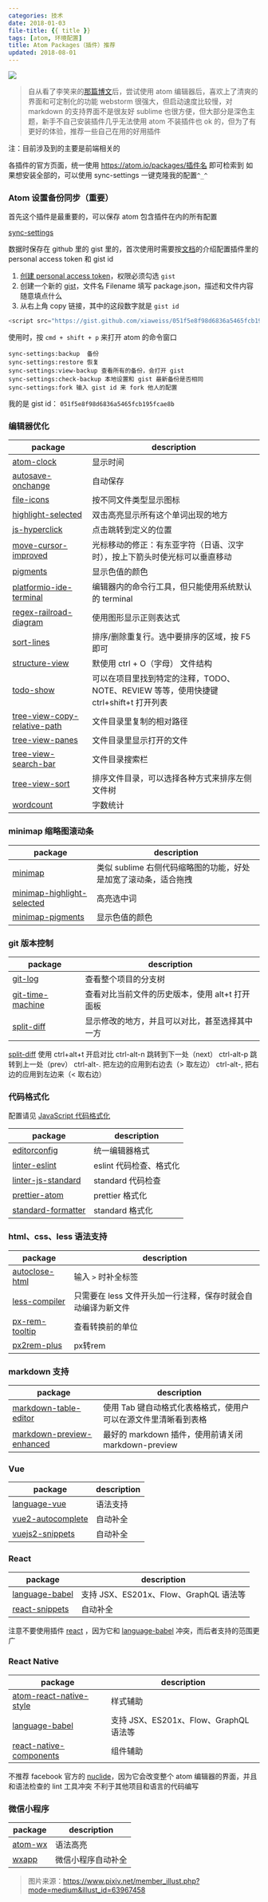 ```yaml
---
categories: 技术
date: 2018-01-03
file-title: {{ title }}
tags: [atom, 环境配置]
title: Atom Packages（插件）推荐
updated: 2018-08-01
---
```


![](https://xiawei.cc/images/20180103.jpg)

> 自从看了李笑来的[那篇博文][1]后，尝试使用 atom 编辑器后，喜欢上了清爽的界面和可定制化的功能
> webstorm 很强大，但启动速度比较慢，对 markdown 的支持界面不是很友好
> sublime 也很方便，但大部分是深色主题，新手不自己安装插件几乎无法使用
> atom 不装插件也 ok 的，但为了有更好的体验，推荐一些自己在用的好用插件

<!-- more -->
注：目前涉及到的主要是前端相关的

各插件的官方页面，统一使用 https://atom.io/packages/插件名 即可检索到
如果想安装全部的，可以使用 sync-settings 一键克隆我的配置`^_^`

### Atom 设置备份同步（重要）

首先这个插件是最重要的，可以保存 atom 包含插件在内的所有配置

[sync-settings](sync-settings)

数据时保存在 github 里的 gist 里的，首次使用时需要按[文档][2]的介绍配置插件里的 personal access token 和 gist id

1. [创建 personal access token][3]，权限必须勾选 `gist`
2. 创建一个新的 [gist][4]，文件名 Filename 填写 package.json，描述和文件内容随意填点什么
3. 从右上角 copy 链接，其中的这段数字就是 `gist id`

```javascript
<script src="https://gist.github.com/xiaweiss/051f5e8f98d6836a5465fcb195fcae8b.js"></script>
```

使用时，按 `cmd + shift + p` 来打开 atom 的命令窗口
```
sync-settings:backup  备份
sync-settings:restore 恢复
sync-settings:view-backup 查看所有的备份，会打开 gist
sync-settings:check-backup 本地设置和 gist 最新备份是否相同
sync-settings:fork 输入 gist id 来 fork 他人的配置
```
我的是 gist id： `051f5e8f98d6836a5465fcb195fcae8b`

### 编辑器优化

| package                          | description                                                                           |
| -------------------------------- | ------------------------------------------------------------------------------------- |
| [atom-clock][]                   | 显示时间                                                                              |
| [autosave-onchange][]            | 自动保存                                                                              |
| [file-icons][]                   | 按不同文件类型显示图标                                                                |
| [highlight-selected][]           | 双击高亮显示所有这个单词出现的地方                                                    |
| [js-hyperclick][]                | 点击跳转到定义的位置                                                                  |
| [move-cursor-improved][]         | 光标移动的修正：有东亚字符（日语、汉字时），按上下箭头时使光标可以垂直移动            |
| [pigments][]                     | 显示色值的颜色                                                                        |
| [platformio-ide-terminal][]      | 编辑器内的命令行工具，但只能使用系统默认的 terminal                                   |
| [regex-railroad-diagram][]       | 使用图形显示正则表达式                                                                |
| [sort-lines][]                   | 排序/删除重复行。选中要排序的区域，按 F5 即可                                         |
| [structure-view][]               | 默使用 ctrl + O（字母） 文件结构                                                      |
| [todo-show][]                    | 可以在项目里找到特定的注释，TODO、NOTE、REVIEW 等等，使用快捷键 ctrl+shift+t 打开列表 |
| [tree-view-copy-relative-path][] | 文件目录里复制的相对路径                                                              |
| [tree-view-panes][]              | 文件目录里显示打开的文件                                                              |
| [tree-view-search-bar][]         | 文件目录搜索栏                                                                        |
| [tree-view-sort][]               | 排序文件目录，可以选择各种方式来排序左侧文件树                                        |
| [wordcount][]                    | 字数统计                                                                              |

[atom-clock]: https://atom.io/packages/atom-clock
[autosave-onchange]: https://atom.io/packages/autosave-onchange
[file-icons]: https://atom.io/packages/file-icons
[highlight-selected]: https://atom.io/packages/highlight-selected
[js-hyperclick]: https://atom.io/packages/js-hyperclick
[move-cursor-improved]: https://atom.io/packages/move-cursor-improved
[pigments]: https://atom.io/packages/pigments
[platformio-ide-terminal]: https://atom.io/packages/platformio-ide-terminal
[refactor]: https://atom.io/packages/refactor
[regex-railroad-diagram]: https://atom.io/packages/regex-railroad-diagram
[sort-lines]: https://atom.io/packages/sort-lines
[structure-view]: https://github.com/alibaba/structure-view
[sync-settings]: https://atom.io/packages/sync-settings
[todo-show]: https://atom.io/packages/todo-show
[tree-view-copy-relative-path]: https://atom.io/packages/tree-view-copy-relative-path
[tree-view-panes]: https://atom.io/packages/tree-view-panes
[tree-view-search-bar]: https://atom.io/packages/tree-view-search-bar
[tree-view-sort]: https://atom.io/packages/tree-view-sort
[wordcount]: https://atom.io/packages/wordcount

### minimap 缩略图滚动条

| package                        | description                                                     |
| ------------------------------ | --------------------------------------------------------------- |
| [minimap][]                    | 类似 sublime 右侧代码缩略图的功能，好处是加宽了滚动条，适合拖拽 |
| [minimap-highlight-selected][] | 高亮选中词                                                      |
| [minimap-pigments][]           | 显示色值的颜色                                                  |

[minimap]: https://atom.io/packages/minimap
[minimap-highlight-selected]: https://atom.io/packages/minimap-highlight-selected
[minimap-pigments]: https://atom.io/packages/minimap-pigments


### git 版本控制
| package              | description                                     |
| -------------------- | ----------------------------------------------- |
| [git-log][]          | 查看整个项目的分支树                            |
| [git-time-machine][] | 查看对比当前文件的历史版本，使用 alt+t 打开面板 |
| [split-diff][]       | 显示修改的地方，并且可以对比，甚至选择其中一方  |

[split-diff][] 使用 ctrl+alt+t 开启对比
ctrl-alt-n 跳转到下一处（next）
ctrl-alt-p 跳转到上一处（prev）
ctrl-alt-. 把左边的应用到右边去（> 取左边）
ctrl-alt-, 把右边的应用到左边来（< 取右边）

[split-diff]: https://atom.io/packages/split-diff
[git-log]: https://atom.io/packages/git-log
[git-time-machine]: https://atom.io/packages/git-time-machine

### 代码格式化
配置请见 [JavaScript 代码格式化](http://xiaweiss.com/art/20180726-javascript-code-format/)

| package                | description             |
| ---------------------- | ----------------------- |
| [editorconfig][]       | 统一编辑器格式          |
| [linter-eslint][]      | eslint 代码检查、格式化 |
| [linter-js-standard][] | standard 代码检查       |
| [prettier-atom][]      | prettier 格式化         |
| [standard-formatter][] | standard 格式化         |

[editorconfig]: https://atom.io/packages/editorconfig
[linter-eslint]: https://atom.io/packages/linter-eslint
[linter-js-standard]: https://atom.io/packages/linter-js-standard
[prettier-atom]: https://atom.io/packages/prettier-atom
[standard-formatter]: https://atom.io/packages/standard-formatter

### html、css、less 语法支持

| package            | description                                                  |
| ------------------ | ------------------------------------------------------------ |
| [autoclose-html][] | 输入 `>` 时补全标签                                          |
| [less-compiler][]  | 只需要在 less 文件开头加一行注释，保存时就会自动编译为新文件 |
| [px-rem-tooltip][] | 查看转换前的单位                                             |
| [px2rem-plus][]    | px转rem                                                      |

[autoclose-html]: https://atom.io/packages/autoclose-html
[less-compiler]: https://atom.io/packages/less-compiler
[px-rem-tooltip]: https://atom.io/packages/px-rem-tooltip
[px2rem-plus]: https://atom.io/packages/px2rem-plus


### markdown 支持

| package                       | description                                                     |
| ----------------------------- | --------------------------------------------------------------- |
| [markdown-table-editor][]     | 使用 Tab 键自动格式化表格格式，使用户可以在源文件里清晰看到表格 |
| [markdown-preview-enhanced][] | 最好的 markdown 插件，使用前请关闭 markdown-preview             |
[markdown-preview-enhanced]: https://atom.io/packages/markdown-preview-enhanced
[markdown-table-editor]: https://atom.io/packages/markdown-table-editor



### Vue

| package               | description |
| --------------------- | ----------- |
| [language-vue][]      | 语法支持    |
| [vue2-autocomplete][] | 自动补全    |
| [vuejs2-snippets][]   | 自动补全    |

[language-vue]: https://atom.io/packages/language-vue
[vue2-autocomplete]: https://atom.io/packages/vue2-autocomplete
[vuejs2-snippets]: https://atom.io/packages/vuejs2-snippets

### React

| package            | description                            |
| ------------------ | -------------------------------------- |
| [language-babel][] | 支持 JSX、ES201x、Flow、GraphQL 语法等 |
| [react-snippets][] | 自动补全                               |

[language-babel]: https://atom.io/packages/language-babel
[react-snippets]: https://atom.io/packages/react-snippets

注意不要使用插件 [react][] ，因为它和 [language-babel][] 冲突，而后者支持的范围更广

[react]: https://atom.io/packages/react-snippets

### React Native
| package                     | description                            |
| --------------------------- | -------------------------------------- |
| [atom-react-native-style][] | 样式辅助                               |
| [language-babel][]          | 支持 JSX、ES201x、Flow、GraphQL 语法等 |
| [react-native-components][] | 组件辅助                               |

不推荐 facebook 官方的 [nuclide][]，因为它会改变整个 atom 编辑器的界面，并且和语法检查的 lint 工具冲突
不利于其他项目和语言的代码编写

[atom-react-native-style]: https://atom.io/packages/atom-react-native-style
[react-native-components]: https://atom.io/packages/react-native-components
[nuclide]: https://atom.io/packages/nuclide

### 微信小程序
| package     | description        |
| ----------- | ------------------ |
| [atom-wx][] | 语法高亮           |
| [wxapp][]   | 微信小程序自动补全 |

[atom-wx]: https://atom.io/packages/atom-wx
[wxapp]: https://atom.io/packages/wxapp

> 图片来源：https://www.pixiv.net/member_illust.php?mode=medium&illust_id=63967458

[1]: http://lixiaolai.com/2016/06/17/makecs-atom-advanced
[2]: https://atom.io/packages/sync-settings
[3]: https://github.com/settings/tokens/new
[4]: https://gist.github.com/
